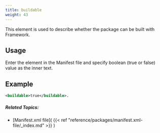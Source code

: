 ```yaml
---
title: buildable
weight: 43
---
```


This element is used to describe whether the package can be built with Framework.

## Usage ##

Enter the element in the Manifest file and specify boolean (true or false) value as
the inner text.

## Example ##


```xml
<buildable>true</buildable>.
```

##### Related Topics: #####
-  [Manifest.xml file]( {{< ref "reference/packages/manifest.xml-file/_index.md" >}} ) 
